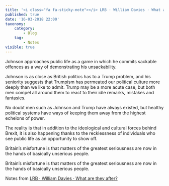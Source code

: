 ---title: '<i class="fa fa-sticky-note"></i> LRB · William Davies · What are they after?'published: truedate: '16-03-2018 22:00'taxonomy:    category:        - Blog    tag:        - Notesvisible: true---<p class="highlight">Johnson approaches public life as a game in which he commits sackable offences as a way of demonstrating his unsackability.</p><p class="highlight">Johnson is as close as British politics has to a Trump problem, and his seniority suggests that Trumpism has permeated our political culture more deeply than we like to admit. Trump may be a more acute case, but both men compel all around them to react to their idle remarks, mistakes and fantasies.</p><p class="highlight">No doubt men such as Johnson and Trump have always existed, but healthy political systems have ways of keeping them away from the highest echelons of power.</p><p class="highlight">The reality is that in addition to the ideological and cultural forces behind Brexit, it is also happening thanks to the recklessness of individuals who see public life as an opportunity to show off.</p><p class="highlight">Britain’s misfortune is that matters of the greatest seriousness are now in the hands of basically unserious people.</p><p class="highlight">Britain’s misfortune is that matters of the greatest seriousness are now in the hands of basically unserious people.</p><p>Notes from <a href="http://ift.tt/2BW6FFX" class="styling u-bookmark-of">LRB · William Davies · What are they after?</a></p>